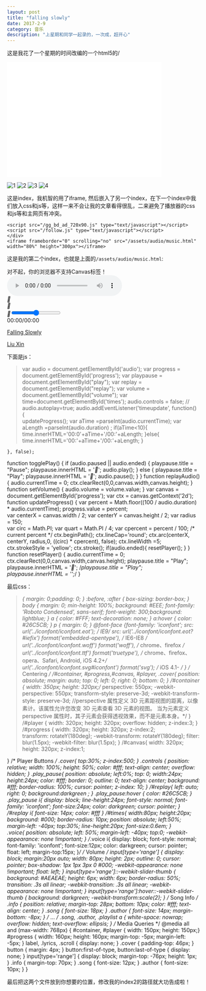```yaml
---
layout: post
title: "falling slowly"
date: 2017-2-9
category: 音乐
description: "上星期和同学一起录的，一次成，超开心"
---
```

这是我花了一个星期的时间改编的一个html5的/<audio/>标签代码，是不是很萌啊～具体内容我放在后面了，先听歌先听歌～

<link rel="stylesheet" href="/assets/css/audio.css" media="screen" type="text/css" />

<div style="text-align:center;clear:both">
<script src="/gg_bd_ad_720x90.js" type="text/javascript"></script>
<script src="/follow.js" type="text/javascript"></script>
</div>
<iframe frameborder="0" scrolling="no" src="/assets/audio/music.html" width="80%" height="300px"></iframe>



![1](http://wx3.sinaimg.cn/mw690/8db2c8cbgy1fcl88phzoyj20qo0zk0v7.jpg)
![2](http://wx3.sinaimg.cn/mw690/8db2c8cbgy1fcl89c5hjfj20pg0sxjw7.jpg)
![3](http://wx2.sinaimg.cn/mw690/8db2c8cbgy1fcl891vtg2j211i11itn8.jpg)
![4](http://wx3.sinaimg.cn/mw690/8db2c8cbgy1fcl88mkt1dj20zk0qojtm.jpg)

><link rel="stylesheet" href="/assets/css/audio.css" media="screen" type="text/css" />


这是index，我机智的用了iframe, 然后嵌入了另一个index，在下一个index中我们放入css和js等，这样一来不会让我的文章看得很乱，二来避免了播放器的css和js等和主网页有冲突。
> <div style="text-align:center;clear:both">
	<script src="/gg_bd_ad_720x90.js" type="text/javascript"></script>
	<script src="/follow.js" type="text/javascript"></script>
	</div>
	<iframe frameborder="0" scrolling="no" src="/assets/audio/music.html" width="80%" height="300px"></iframe>


这是我的第二个index，也就是上面的`/assets/audio/music.html`:
> <!DOCTYPE html>
<html>
<head>
<meta charset="UTF-8">
<title>HTML5笑脸样式的音乐播放器DEMO演示</title>
<link rel="stylesheet" href="/assets/audio/css/style.css" media="screen" type="text/css" />
<script type="text/javascript">
window.onload=function(){
   var canvas=document.getElementById('canvas');
   if(canvas.getContext){
		var ctx=canvas.getContext("2d");
		ctx.beginPath();
		ctx.strokeStyle='darkgreen';
		ctx.lineCap='round';
		ctx.lineWidth=6;
		ctx.arc(160,160,150,0,Math.PI,false);
		ctx.stroke();
   }					   
}
</script></head>
<body>
<div id="container">
	<canvas id="canvas" width="320" height="320">对不起，你的浏览器不支持Canvas标签！</canvas>
	<canvas id="progress" width="320" height="320"></canvas><!-- progress bar -->
	<div id="player">
		<audio id="audio" controls>
			<source src="/assets/falling.mp3" type="audio/mpeg" codecs="mp3"></source>		
		</audio>
		<div class="cover">
			<div class="controls">
				<div class="play_pause" id="play" title="Play" onClick="togglePlay()"><i>&#xe600;</i></div>
				<div class="play_pause" id="replay"  onclick="replayAudio()"><i>&#xe607;</i></div>
				<div class="voice"><i>&#xe608;</i><input id="volume" name="volume" min="0" max="1" step="0.1" type="range" onChange="setVolume()" /></div>
				<div id="times">00:00/00:00</div>
			</div><!-- #controls -->
			<div class="info">
				<p class="song"><a href="#" target="_blank">Falling Slowly</a></p>
				<p class="author"><a href="#" target="_blank">Liu Xin</a></p>
			</div>
		</div><!-- #cover -->
	</div><!-- #player -->
</div><!-- #container -->
<script src="/assets/audio/js/index.js"></script>
</body>
</html>

下面是js：
>var audio = document.getElementById('audio');
var progress = document.getElementById('progress');
var playpause = document.getElementById("play");
var replay = document.getElementById("replay");
var volume = document.getElementById("volume");
var time=document.getElementById('times');
audio.controls = false;
// audio.autoplay=true;
audio.addEventListener('timeupdate', function() {	
  	updateProgress();
	  var	aTime =parseInt(audio.currentTime);
	  var   aLength =parseInt(audio.duration) ; 
	  if(aTime<10){
	  		time.innerHTML='00:0'+aTime+'/00:'+aLength;
	  }else{
	  	 time.innerHTML='00:'+aTime+'/00:'+aLength;
	  }
      
	}, false);
function togglePlay() {
   if (audio.paused || audio.ended) {
      playpause.title = "Pause";
      playpause.innerHTML = '<i>&#xe603;</i>';
      audio.play();
   } else {
      playpause.title = "Play";
      playpause.innerHTML = '<i>&#xe600;</i>';
      audio.pause();
   }
}
function replayAudio(){
	audio.currentTime = 0; 
	ctx.clearRect(0,0,canvas.width,canvas.height);
}
function setVolume() {
   audio.volume = volume.value;
}
var canvas = document.getElementById('progress');
var ctx = canvas.getContext('2d');
function updateProgress() {
	var percent = Math.floor((100 / audio.duration) * audio.currentTime);
	progress.value = percent;		
	var centerX = canvas.width / 2;
	var centerY = canvas.height / 2;
	var radius = 150;	
	var circ = Math.PI;
	var quart = Math.PI / 4;
	var cpercent = percent / 100; /* current percent */
	ctx.beginPath();
	ctx.lineCap='round';
	ctx.arc(centerX, centerY, radius,0, ((circ) * cpercent), false);
	ctx.lineWidth =5;
	ctx.strokeStyle = 'yellow';
	ctx.stroke();
	if(audio.ended){
		resetPlayer();
	}
}
function resetPlayer() {
	audio.currentTime = 0; 
	ctx.clearRect(0,0,canvas.width,canvas.height);
	playpause.title = "Play";
    playpause.innerHTML = '<i>&#xe600;</i>';
 	  /*playpause.title = "Play";
	  playpause.innerHTML = '<i class="fa fa-play fa-3x"></i>';*/
}

最后css：
>*{
	margin: 0;padding: 0; 
}
*:before, *:after { box-sizing: border-box; }
body { margin: 0; min-height: 100%; background: #EEE; font-family: 'Roboto Condensed', sans-serif; font-weight: 300;background: lightblue; }
a { color: #FFF; text-decoration: none; }
a:hover { color: #26C5CB; }
p { margin: 0; }
@font-face {font-family: 'iconfont';
	    src: url('../iconfont/iconfont.eot'); /* IE9*/
	    src: url('../iconfont/iconfont.eot?#iefix') format('embedded-opentype'), /* IE6-IE8 */
	    url('../iconfont/iconfont.woff') format('woff'), /* chrome、firefox */
	    url('../iconfont/iconfont.ttf') format('truetype'), /* chrome、firefox、opera、Safari, Android, iOS 4.2+*/
	    url('../iconfont/iconfont.svg#iconfont') format('svg'); /* iOS 4.1- */
	}
/* Centering */
/#container, #progress,#canvas, #player, .cover{
	  position: absolute;
	  margin: auto;
	  top: 0;
	  left: 0;
	  right: 0;
  	  bottom: 0;
}
/#container {
	  width: 350px;
	  height: 320px;/* 
	        perspective: 550px;
	  -webkit-perspective: 550px;
	         transform-style: preserve-3d;
	  -webkit-transform-style: preserve-3d; //perspective 属性定义 3D 元素距视图的距离，以像素计。该属性允许您改变 3D 元素查看 3D 元素的视图。
当为元素定义 perspective 属性时，其子元素会获得透视效果，而不是元素本身。*/
}
/#player {
  	width: 320px;
	height: 320px;
	overflow: hidden;
	z-index:3;
}
/#progress {
	  width: 320px;
	  height: 320px;
	  z-index:2;     
	  transform: rotateY(180deg);
	  -webkit-transform: rotateY(180deg);
	  filter: blur(1.5px);
	  -webkit-filter: blur(1.5px);
}
/#canvas{
	  width: 320px;
	  height: 320px;
	  z-index:1;
	  
}
/* Player Buttons */
.cover{
	top:30%;
	z-index:500;
}
.controls {
	  position: relative;
	  width: 100%;
	  height: 50%;
	  color: #fff;
	  text-align: center;
	  overflow: hidden;
}
.play_pause{
	  position: absolute;
	  left:0%;
	  top: 0;
	  width:24px;
	  height:24px;
	  color: #fff;
	  border: 0;
	  outline: 0;
	  text-align: center;
	  background: #fff;
	  border-radius: 100%;
	  cursor: pointer;
	  z-index: 10;
}
/#replay{
	left: auto;
	right: 0;
	background:darkgreen ;
}
.play_pause:hover {
	  color: #26C5CB;
}
.play_pause i{
	display: block;
	line-height:24px;
	font-style: normal;
	font-family: 'iconfont';
	font-size:24px;
	color: darkgreen;
	cursor: pointer;
}
/#replay i{
	font-size: 14px;
	color: #fff
}
/#times{
	width:80px;
	height:20px;
	background: #000;
	border-radius: 10px;
	position: absolute;
	left:50%;
	margin-left: -40px;
	top:30%;
	line-height:20px;
	font-size:0.6em;
}		   
.voice{
	position: absolute;
	left: 50%;
	margin-left: -40px;
	top:0;
	-webkit-appearance: none !important;
}
/*.voice i{
	display: block;
	font-style: normal;
	font-family: 'iconfont';
	font-size:12px;
	color: darkgreen;
	cursor: pointer;
	float: left;
	margin-top:15px;
}*/
/* Volume */
input[type='range'] {
	  display: block;
	  margin:20px auto;
	  width: 80px;
      height: 2px; 
	  outline: 0;
	  cursor: pointer;
	  box-shadow: 1px 1px 3px 0 #000;
	  -webkit-appearance: none !important;
	  float: left;
}
input[type='range']::-webkit-slider-thumb {
	  background: #AEAEAE;
	  height: 6px;
	  width: 6px;
	  border-radius: 50%;
	  transition: .3s all linear;
	  -webkit-transition: .3s all linear;
	  -webkit-appearance: none !important;
}
input[type='range']:hover::-webkit-slider-thumb {
  	  background: darkgreen;
	  -webkit-transform:scale(2);
}
/* Song Info */
.info {
  	position: relative;
	  margin-top: 28px;
	  bottom: 10px;
	  color: #fff;
	  text-align: center;
}
.song {
	  font-size: 18px;
}
.author {
	  font-size: 14px;
	  margin-bottom: -8px;
}
/* ... */
.song,
.author,
.playlist a {
	  white-space: nowrap; 
	  overflow: hidden;
	  text-overflow: ellipsis;
}
/* Media Queries */
@media all and (max-width: 768px) {
	  #container, #player { width: 150px; height: 150px;}
	  #progress { width: 160px; height: 160px; margin-top: -5px; margin-left: -5px; }
	  label, .lyrics, .scroll { display: none; }
	  .cover { padding-top: 46px; }
	  button { margin: 4px; }
	  button:first-of-type, button:last-of-type { display: none; }
	  input[type='range'] { display: block; margin-top: -76px; height: 1px; }
	  .info { margin-top: 70px; }
	  .song { font-size: 12px; }
	  .author { font-size: 10px; }
}

最后把这两个文件放到你想要的位置，修改我的index2的路径就大功告成啦！